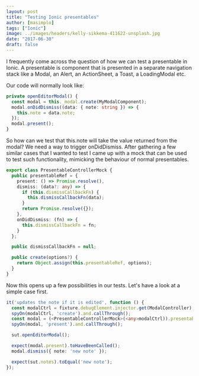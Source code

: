 ```yaml
---
layout: post
title: "Testing Ionic presentables"
author: [masimplo]
tags: ["Ionic"]
image: ../images/headers/kelly-sikkema-411622-unsplash.jpg
date: "2017-06-30"
draft: false
---
```


I frequently come across the question of how we can test a presentable in Ionic. A presentable is component that is presented in a separate navigation stack like a Modal, an Alert, an ActionSheet, a Toast, a LoadingModal etc.

Our code will normally look like:
```typescript
private openEditorModal() {
  const modal = this._modal.create(MyModalComponent);
  modal.onDidDismiss((data: { note: string }) => {
    this.note = data.note;
  });
  modal.present();
}
```

So how can we test that this.note will take the value returned from the modal? We need a way to trigger onDidDismiss.
After gathering a few similar cases that I wanted to test I came up with a mock that can be used to test such functionality, mimicking the behaviour of normal presentables.

```typescript
export class PresentableControllerMock {
  public presentableRef = {
    present: () => Promise.resolve(),
    dismiss: (data?: any) => {
      if (this.dismissCallbackFn) {
        this.dismissCallbackFn(data);
      }
      return Promise.resolve({});
    },
    onDidDismiss: (fn) => {
      this.dismissCallbackFn = fn;
    }
  };

  public dismissCallbackFn = null;

  public create(options?) {
    return Object.assign(this.presentableRef, options);
  }
}
```

Now this opens up a few possibilities in our tests. Let's have a look at a simple case first.

```typescript
it('updates the note if it is edited', function () {
  const modalCtrl = fixture.debugElement.injector.get(ModalController);
  spyOn(modalCtrl, 'create').and.callThrough();
  const modal = (<PresentableControllerMock>(<any>modalCtrl)).presentableRef;
  spyOn(modal, 'present').and.callThrough();

  sut.openEditorModal();

  expect(modal.present).toHaveBeenCalled();
  modal.dismiss({ note: 'new note' });

  expect(sut.notes).toEqual('new note');
});
```
